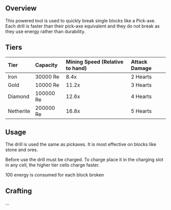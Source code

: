 ## Overview

This powered tool is used to quickly break single blocks like a
Pick-axe. Each drill is faster than their pick-axe equivalent and they
do not break as they use energy rather than durability.

## Tiers

| Tier      | Capacity  | Mining Speed (Relative to hand) | Attack Damage |
|:----------|:----------|:--------------------------------|:--------------|
| Iron      | 30000 Re  | 8.4x                            | 2 Hearts      |
| Gold      | 10000 Re  | 11.2x                           | 3 Hearts      |
| Diamond   | 100000 Re | 12.6x                           | 4 Hearts      |
| Netherite | 200000 Re | 16.8x                           | 5 Hearts      |

## Usage

The drill is used the same as pickaxes. It is most effective on blocks
like stone and ores.

Before use the drill must be charged. To charge place it in the charging
slot in any cell, the higher tier cells charge faster.

100 energy is consumed for each block broken

## Crafting

...
